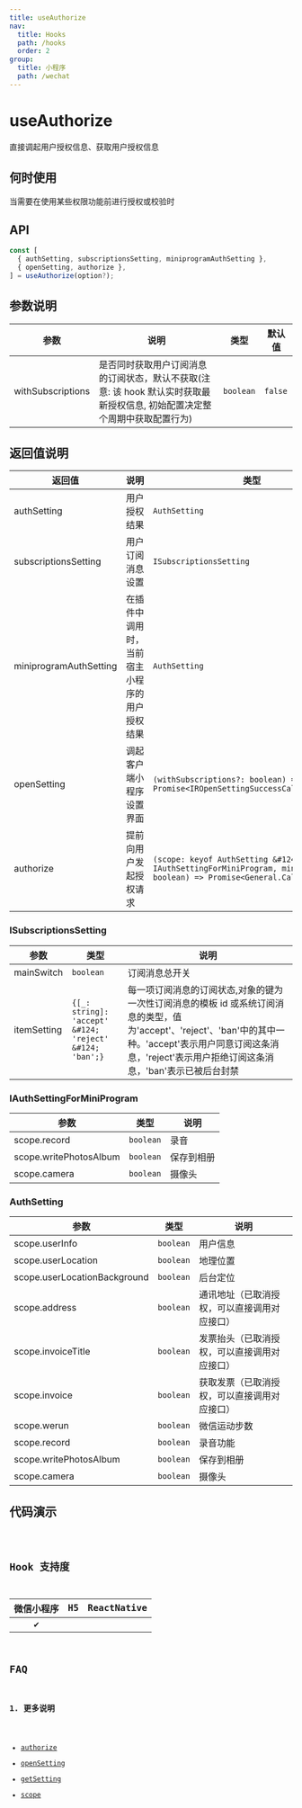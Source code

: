 ```yaml
---
title: useAuthorize
nav:
  title: Hooks
  path: /hooks
  order: 2
group:
  title: 小程序
  path: /wechat
---
```


# useAuthorize

直接调起用户授权信息、获取用户授权信息

## 何时使用

当需要在使用某些权限功能前进行授权或校验时

## API

```jsx | pure
const [
  { authSetting, subscriptionsSetting, miniprogramAuthSetting },
  { openSetting, authorize },
] = useAuthorize(option?);
```

## 参数说明

| 参数              | 说明                                                                                                                       | 类型      | 默认值  |
| ----------------- | -------------------------------------------------------------------------------------------------------------------------- | --------- | ------- |
| withSubscriptions | 是否同时获取用户订阅消息的订阅状态，默认不获取(注意: 该 hook 默认实时获取最新授权信息, 初始配置决定整个周期中获取配置行为) | `boolean` | `false` |

## 返回值说明

| 返回值                 | 说明                                         | 类型                                                                                                                           |
| ---------------------- | -------------------------------------------- | ------------------------------------------------------------------------------------------------------------------------------ |
| authSetting            | 用户授权结果                                 | `AuthSetting`                                                                                                                  |
| subscriptionsSetting   | 用户订阅消息设置                             | `ISubscriptionsSetting`                                                                                                        |
| miniprogramAuthSetting | 在插件中调用时，当前宿主小程序的用户授权结果 | `AuthSetting`                                                                                                                  |
| openSetting            | 调起客户端小程序设置界面                     | `(withSubscriptions?: boolean) => Promise<IROpenSettingSuccessCallbackResult>`                                                 |
| authorize              | 提前向用户发起授权请求                       | `(scope: keyof AuthSetting &#124; keyof IAuthSettingForMiniProgram, miniprogram?: boolean) => Promise<General.CallbackResult>` |

### ISubscriptionsSetting

| 参数        | 类型                                                    | 说明                                                                                                                                                                                                                  |
| ----------- | ------------------------------------------------------- | --------------------------------------------------------------------------------------------------------------------------------------------------------------------------------------------------------------------- |
| mainSwitch  | `boolean`                                               | 订阅消息总开关                                                                                                                                                                                                        |
| itemSetting | `{[_: string]: 'accept' &#124; 'reject' &#124; 'ban';}` | 每一项订阅消息的订阅状态,对象的键为一次性订阅消息的模板 id 或系统订阅消息的类型，值为'accept'、'reject'、'ban'中的其中一种。'accept'表示用户同意订阅这条消息，'reject'表示用户拒绝订阅这条消息，'ban'表示已被后台封禁 |

### IAuthSettingForMiniProgram

| 参数                   | 类型      | 说明       |
| ---------------------- | --------- | ---------- |
| scope.record           | `boolean` | 录音       |
| scope.writePhotosAlbum | `boolean` | 保存到相册 |
| scope.camera           | `boolean` | 摄像头     |

### AuthSetting

| 参数                         | 类型      | 说明                                         |
| ---------------------------- | --------- | -------------------------------------------- |
| scope.userInfo               | `boolean` | 用户信息                                     |
| scope.userLocation           | `boolean` | 地理位置                                     |
| scope.userLocationBackground | `boolean` | 后台定位                                     |
| scope.address                | `boolean` | 通讯地址（已取消授权，可以直接调用对应接口） |
| scope.invoiceTitle           | `boolean` | 发票抬头（已取消授权，可以直接调用对应接口） |
| scope.invoice                | `boolean` | 获取发票（已取消授权，可以直接调用对应接口） |
| scope.werun                  | `boolean` | 微信运动步数                                 |
| scope.record                 | `boolean` | 录音功能                                     |
| scope.writePhotosAlbum       | `boolean` | 保存到相册                                   |
| scope.camera                 | `boolean` | 摄像头                                       |

## 代码演示

<code src="@pages/useAuthorize" />

## Hook 支持度

| 微信小程序 | H5  | ReactNative |
| :--------: | :-: | :---------: |
|     ✔️     |     |             |

## FAQ

### 1. 更多说明

- [authorize](https://developers.weixin.qq.com/miniprogram/dev/api/open-api/authorize/wx.authorize.htmll)
- [openSetting](https://developers.weixin.qq.com/miniprogram/dev/api/open-api/setting/wx.openSetting.html)
- [getSetting](https://developers.weixin.qq.com/miniprogram/dev/api/open-api/setting/wx.openSetting.html)
- [scope](https://developers.weixin.qq.com/miniprogram/dev/framework/open-ability/authorize.html#scope-%E5%88%97%E8%A1%A8)

